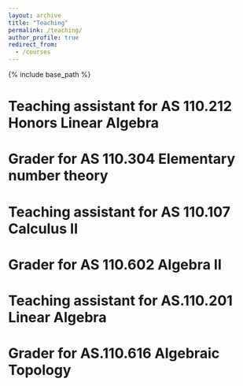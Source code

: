 ```yaml
---
layout: archive
title: "Teaching"
permalink: /teaching/
author_profile: true
redirect_from:
  - /courses
---
```


{% include base_path %}

Teaching assistant for AS 110.212 Honors Linear Algebra
=====


Grader for AS 110.304 Elementary number theory 
=====


Teaching assistant for AS 110.107 Calculus II
=====


Grader for AS 110.602 Algebra II
=====


Teaching assistant for AS.110.201 Linear Algebra 
=====


Grader for AS.110.616 Algebraic Topology
=====




